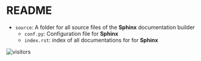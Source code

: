 # README

* `source`: A folder for all source files of the **Sphinx** documentation builder
  * `conf.py`: Configuration file for **Sphinx**
  * `index.rst`: index of all documentations for for **Sphinx**

![visitors](https://visitor-badge.laobi.icu/badge?page_id=Evolutionary-Intelligence.pypop)
